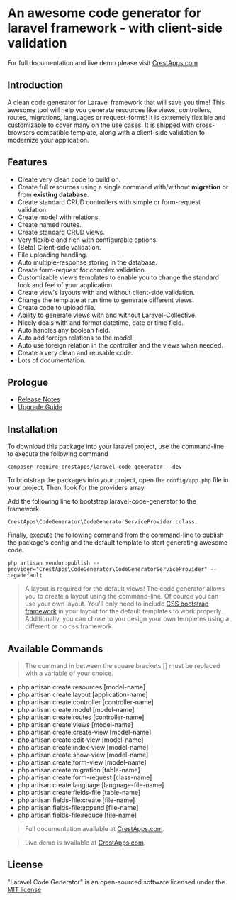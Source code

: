 # An awesome code generator for laravel framework - with client-side validation

For full documentation and live demo please visit <a href="https://crestapps.com/laravel-code-generator/docs/2.0" target="_blank" title="Laravel Code Generator Documentation">CrestApps.com</a>

## Introduction

A clean code generator for Laravel framework that will save you time! This awesome tool will help you generate resources like views, controllers, routes, migrations, languages or request-forms! It is extremely flexible and customizable to cover many on the use cases. It is shipped with cross-browsers compatible template, along with a client-side validation to modernize your application.

## Features

* Create very clean code to build on.
* Create full resources using a single command with/without <strong>migration</strong> or from <strong>existing database</strong>.
* Create standard CRUD controllers with simple or form-request validation.
* Create model with relations.
* Create named routes.
* Create standard CRUD views.
* Very flexible and rich with configurable options.
* (Beta) Client-side validation.
* File uploading handling.
* Auto multiple-response storing in the database.
* Create form-request for complex validation.
* Customizable view’s templates to enable you to change the standard look and feel of your application.
* Create view's layouts with and without client-side validation.
* Change the template at run time to generate different views.
* Create code to upload file.
* Ability to generate views with and without Laravel-Collective.
* Nicely deals with and format datetime, date or time field.
* Auto handles any boolean field.
* Auto add foreign relations to the model.
* Auto use foreign relation in the controller and the views when needed.
* Create a very clean and reusable code.
* Lots of documentation.

## Prologue
* <a href="https://crestapps.com/laravel-code-generator/docs/2.0#release-notes">Release Notes</a>
* <a href="https://crestapps.com/laravel-code-generator/docs/2.0#upgrade-guide">Upgrade Guide</a>

## Installation

 To download this package into your laravel project, use the command-line to execute the following command
  
```
composer require crestapps/laravel-code-generator --dev
```
 
 To bootstrap the packages into your project, open the `config/app.php` file in your project. Then, look for the providers array.

Add the following line to bootstrap laravel-code-generator to the framework.

```
CrestApps\CodeGenerator\CodeGeneratorServiceProvider::class,
```

Finally, execute the following command from the command-line to publish the package's config and the default template to start generating awesome code.
```
php artisan vendor:publish --provider="CrestApps\CodeGenerator\CodeGeneratorServiceProvider" --tag=default
```

> A layout is required for the default views! The code generator allows you to create a layout using the command-line. Of cource you can use your own layout. You'll only need to include [CSS bootstrap framework](http://getbootstrap.com/ "CSS bootstrap framework") in your layout for the default templates to work properly. Additionally, you can chose to you design your own templetes using a different or no css framework. 


## Available Commands

> The command in between the square brackets [] must be replaced with a variable of your choice.

* php artisan create:resources [model-name]
* php artisan create:layout [application-name]
* php artisan create:controller [controller-name]
* php artisan create:model [model-name]
* php artisan create:routes [controller-name]
* php artisan create:views [model-name]
* php artisan create:create-view [model-name]
* php artisan create:edit-view [model-name]
* php artisan create:index-view [model-name]
* php artisan create:show-view [model-name]
* php artisan create:form-view [model-name]
* php artisan create:migration [table-name]
* php artisan create:form-request [class-name]
* php artisan create:language [language-file-name]
* php artisan create:fields-file [table-name]
* php artisan fields-file:create [file-name]
* php artisan fields-file:append [file-name]
* php artisan fields-file:reduce [file-name]

> Full documentation available at [CrestApps.com](https://www.crestapps.com/laravel-code-generator/docs/2.0 "Laravel Code Generator Documentation"). 

> Live demo is available at [CrestApps.com](https://www.crestapps.com/laravel-code-generator/demos/2.0 "Laravel Code Generator Live Demo"). 


## License

"Laravel Code Generator" is an open-sourced software licensed under the <a href="https://opensource.org/licenses/MIT" target="_blank" title="MIT license">MIT license</a>

